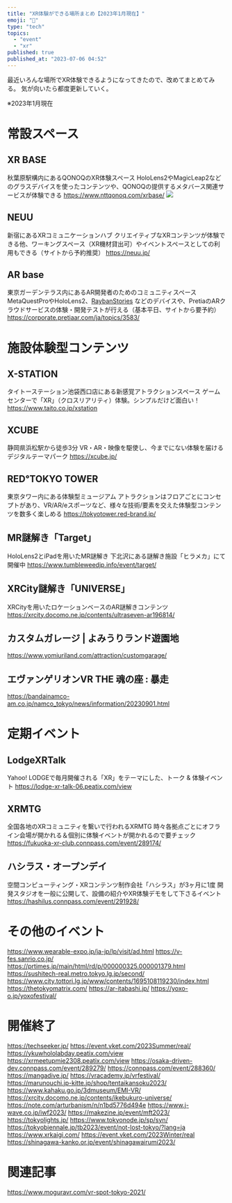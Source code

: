 ```yaml
---
title: "XR体験ができる場所まとめ【2023年1月現在】"
emoji: "🦔"
type: "tech"
topics:
  - "event"
  - "xr"
published: true
published_at: "2023-07-06 04:52"
---
```


最近いろんな場所でXR体験できるようになってきたので、改めてまとめてみる。
気が向いたら都度更新していく。

※2023年1月現在

# 常設スペース
## XR BASE
秋葉原駅構内にあるQONOQのXR体験スペース
HoloLens2やMagicLeap2などのグラスデバイスを使ったコンテンツや、QONOQの提供するメタバース関連サービスが体験できる
https://www.nttqonoq.com/xrbase/
![](https://storage.googleapis.com/zenn-user-upload/62104f52304f-20230706.png)
## NEUU
新宿にあるXRコミュニケーションハブ
クリエイティブなXRコンテンツが体験できる他、ワーキングスペース（XR機材貸出可）やイベントスペースとしての利用もできる（サイトから予約推奨）
https://neuu.jp/
## AR base
東京ガーデンテラス内にあるAR開発者のためのコミュニティスペース
MetaQuestProやHoloLens2、[RaybanStories](https://www.meta.com/jp/glasses/) などのデバイスや、PretiaのARクラウドサービスの体験・開発テストが行える（基本平日、サイトから要予約）
https://corporate.pretiaar.com/ja/topics/3583/

# 施設体験型コンテンツ
## X-STATION
タイトーステーション池袋西口店にある新感覚アトラクションスペース
ゲームセンターで「XR」（クロスリアリティ）体験。シンプルだけど面白い！
https://www.taito.co.jp/xstation
## XCUBE
静岡県浜松駅から徒歩3分
VR・AR・映像を駆使し、今までにない体験を届けるデジタルテーマパーク
https://xcube.jp/
## RED°TOKYO TOWER
東京タワー内にある体験型ミュージアム
アトラクションはフロアごとにコンセプトがあり、VR/AR/eスポーツなど、様々な技術/要素を交えた体験型コンテンツを数多く楽しめる
https://tokyotower.red-brand.jp/
## MR謎解き「Target」
HoloLens2とiPadを用いたMR謎解き
下北沢にある謎解き施設「ヒラメカ」にて開催中
https://www.tumbleweedjp.info/event/target/
## XRCity謎解き「UNIVERSE」
XRCityを用いたロケーションベースのAR謎解きコンテンツ
https://xrcity.docomo.ne.jp/contents/ultraseven-ar196814/
## カスタムガレージ | よみうりランド遊園地
https://www.yomiuriland.com/attraction/customgarage/
## エヴァンゲリオンVR THE 魂の座 : 暴走
https://bandainamco-am.co.jp/namco_tokyo/news/information/20230901.html

# 定期イベント
## LodgeXRTalk
Yahoo! LODGEで毎月開催される「XR」をテーマにした、トーク & 体験イベント
https://lodge-xr-talk-06.peatix.com/view
## XRMTG
全国各地のXRコミュニティを繋いで行われるXRMTG
時々各拠点ごとにオフライン会場が開かれる＆個別に体験イベントが開かれるので要チェック
https://fukuoka-xr-club.connpass.com/event/289174/
## ハシラス・オープンデイ
空間コンピューティング・XRコンテンツ制作会社「ハシラス」が3ヶ月に1度
開発スタジオを一般に公開して、設備の紹介やXR体験デモをして下さるイベント
https://hashilus.connpass.com/event/291928/

# その他のイベント
https://www.wearable-expo.jp/ja-jp/lp/visit/ad.html
https://v-fes.sanrio.co.jp/
https://prtimes.jp/main/html/rd/p/000000325.000001379.html
https://sushitech-real.metro.tokyo.lg.jp/second/
https://www.city.tottori.lg.jp/www/contents/1695108119230/index.html
https://thetokyomatrix.com/
https://ar-itabashi.jp/
https://yoxo-o.jp/yoxofestival/

# 開催終了
https://techseeker.jp/
https://event.vket.com/2023Summer/real/
https://ykuwhololabday.peatix.com/view
https://xrmeetupmie2308.peatix.com/view
https://osaka-driven-dev.connpass.com/event/289279/
https://connpass.com/event/288360/
https://mangadive.jp/
https://vracademy.jp/vrfestival/
https://marunouchi.jp-kitte.jp/shop/tentaikansoku2023/
https://www.kahaku.go.jp/3dmuseum/EMI-VR/
https://xrcity.docomo.ne.jp/contents/ikebukuro-universe/
https://note.com/arturbanism/n/n1bd5776d494e
https://www.j-wave.co.jp/iwf2023/
https://makezine.jp/event/mft2023/
https://tokyolights.jp/
https://www.tokyonode.jp/sp/syn/
https://tokyobiennale.jp/tb2023/event/not-lost-tokyo/?lang=ja
https://www.xrkaigi.com/
https://event.vket.com/2023Winter/real
https://shinagawa-kanko.or.jp/event/shinagawairumi2023/

# 関連記事
https://www.moguravr.com/vr-spot-tokyo-2021/